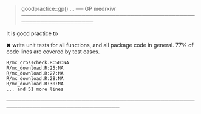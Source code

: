 > goodpractice::gp()
...
── GP medrxivr ─────────────────────────────────────────────────────────────────

It is good practice to

  ✖ write unit tests for all functions, and all package code in
    general. 77% of code lines are covered by test cases.

    R/mx_crosscheck.R:50:NA
    R/mx_download.R:25:NA
    R/mx_download.R:27:NA
    R/mx_download.R:28:NA
    R/mx_download.R:30:NA
    ... and 51 more lines

──────────────────────────────────────────────────────────────────────────────── 

